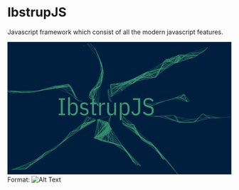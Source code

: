 # IbstrupJS
 Javascript framework which consist of all the modern javascript features.

![GitHub Logo](ibstrup/img/logo.png)
Format: ![Alt Text](url)